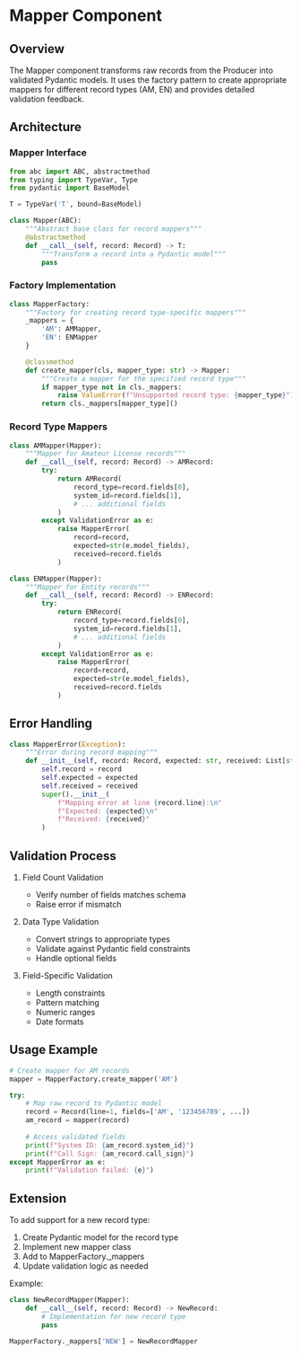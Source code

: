 # Mapper Component

## Overview

The Mapper component transforms raw records from the Producer into validated Pydantic models. It uses the factory pattern to create appropriate mappers for different record types (AM, EN) and provides detailed validation feedback.

## Architecture

### Mapper Interface

```python
from abc import ABC, abstractmethod
from typing import TypeVar, Type
from pydantic import BaseModel

T = TypeVar('T', bound=BaseModel)

class Mapper(ABC):
    """Abstract base class for record mappers"""
    @abstractmethod
    def __call__(self, record: Record) -> T:
        """Transform a record into a Pydantic model"""
        pass
```

### Factory Implementation

```python
class MapperFactory:
    """Factory for creating record type-specific mappers"""
    _mappers = {
        'AM': AMMapper,
        'EN': ENMapper
    }

    @classmethod
    def create_mapper(cls, mapper_type: str) -> Mapper:
        """Create a mapper for the specified record type"""
        if mapper_type not in cls._mappers:
            raise ValueError(f"Unsupported record type: {mapper_type}")
        return cls._mappers[mapper_type]()
```

### Record Type Mappers

```python
class AMMapper(Mapper):
    """Mapper for Amateur License records"""
    def __call__(self, record: Record) -> AMRecord:
        try:
            return AMRecord(
                record_type=record.fields[0],
                system_id=record.fields[1],
                # ... additional fields
            )
        except ValidationError as e:
            raise MapperError(
                record=record,
                expected=str(e.model_fields),
                received=record.fields
            )

class ENMapper(Mapper):
    """Mapper for Entity records"""
    def __call__(self, record: Record) -> ENRecord:
        try:
            return ENRecord(
                record_type=record.fields[0],
                system_id=record.fields[1],
                # ... additional fields
            )
        except ValidationError as e:
            raise MapperError(
                record=record,
                expected=str(e.model_fields),
                received=record.fields
            )
```

## Error Handling

```python
class MapperError(Exception):
    """Error during record mapping"""
    def __init__(self, record: Record, expected: str, received: List[str]):
        self.record = record
        self.expected = expected
        self.received = received
        super().__init__(
            f"Mapping error at line {record.line}:\n"
            f"Expected: {expected}\n"
            f"Received: {received}"
        )
```

## Validation Process

1. Field Count Validation
   - Verify number of fields matches schema
   - Raise error if mismatch

2. Data Type Validation
   - Convert strings to appropriate types
   - Validate against Pydantic field constraints
   - Handle optional fields

3. Field-Specific Validation
   - Length constraints
   - Pattern matching
   - Numeric ranges
   - Date formats

## Usage Example

```python
# Create mapper for AM records
mapper = MapperFactory.create_mapper('AM')

try:
    # Map raw record to Pydantic model
    record = Record(line=1, fields=['AM', '123456789', ...])
    am_record = mapper(record)
    
    # Access validated fields
    print(f"System ID: {am_record.system_id}")
    print(f"Call Sign: {am_record.call_sign}")
except MapperError as e:
    print(f"Validation failed: {e}")
```

## Extension

To add support for a new record type:

1. Create Pydantic model for the record type
2. Implement new mapper class
3. Add to MapperFactory._mappers
4. Update validation logic as needed

Example:
```python
class NewRecordMapper(Mapper):
    def __call__(self, record: Record) -> NewRecord:
        # Implementation for new record type
        pass

MapperFactory._mappers['NEW'] = NewRecordMapper
```
